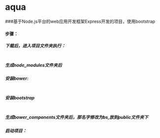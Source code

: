 # aqua

###基于Node.js平台的web应用开发框架Express开发的项目，使用bootstrap

#### 步骤：
##### 下载后，进入项目文件夹执行：

```	$ npm install  
```

##### 生成node_modules文件夹后

##### 安装bower:

```$ npm install-g bower
```

##### 安装bootstrap

```bower install bootstrap
```

##### 生成bower_components文件夹后，那名字修改为bs,放到public文件夹下 

##### 启动项目：

```$ npm start
```
